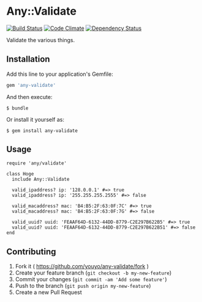 # Any::Validate

[![Build Status](https://travis-ci.org/youyo/any-validate.svg?branch=master)](https://travis-ci.org/youyo/any-validate)
[![Code Climate](https://codeclimate.com/github/youyo/any-validate/badges/gpa.svg)](https://codeclimate.com/github/youyo/any-validate)
[![Dependency Status](https://gemnasium.com/youyo/any-validate.svg)](https://gemnasium.com/youyo/any-validate)

Validate the various things.

## Installation

Add this line to your application's Gemfile:

```ruby
gem 'any-validate'
```

And then execute:

    $ bundle

Or install it yourself as:

    $ gem install any-validate

## Usage

```
require 'any/validate'

class Hoge
  include Any::Validate

  valid_ipaddress? ip: '128.0.0.1' #=> true
  valid_ipaddress? ip: '255.255.255.2555' #=> false

  valid_macaddress? mac: 'B4:B5:2F:63:0F:7C' #=> true
  valid_macaddress? mac: 'B4:B5:2F:63:0F:7G' #=> false

  valid_uuid? uuid: 'FEAAF64D-6132-44DD-8779-C2E297B622B5' #=> true
  valid_uuid? uuid: 'FEAAF64D-6132-44DD-8779-C2E297B622B51' #=> false
end
```

## Contributing

1. Fork it ( https://github.com/youyo/any-validate/fork )
2. Create your feature branch (`git checkout -b my-new-feature`)
3. Commit your changes (`git commit -am 'Add some feature'`)
4. Push to the branch (`git push origin my-new-feature`)
5. Create a new Pull Request
